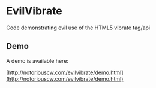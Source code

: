 EvilVibrate
===========

Code demonstrating evil use of the HTML5 vibrate tag/api

Demo
----

A demo is available here:

[http://notoriouscw.com/evilvibrate/demo.html](http://notoriouscw.com/evilvibrate/demo.html)
